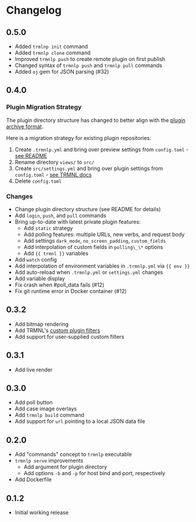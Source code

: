 # Changelog

## 0.5.0

- Added `trmlnp init` command
- Added `trmnlp clone` command
- Improved `trmnlp push` to create remote plugin on first publish
- Changed syntax of `trmnlp push` and `trmnlp pull` commands
- Added `oj` gem for JSON parsing (#32)

## 0.4.0

### Plugin Migration Strategy

The plugin directory structure has changed to better align with the [plugin archive format](https://help.usetrmnl.com/en/articles/10542599-importing-and-exporting-private-plugins#h_581fb988f0). 

Here is a migration strategy for existing plugin repositories:

1. Create `.trmnlp.yml` and bring over preview settings from `config.toml` - [see README](README.md)
2. Rename directory `views/` to `src/`
3. Create `src/settings.yml` and bring over plugin settings from `config.toml` - [see TRMNL docs](https://help.usetrmnl.com/en/articles/10542599-importing-and-exporting-private-plugins#h_581fb988f0)
4. Delete `config.toml`

### Changes

- Change plugin directory structure (see README for details)
- Add `login`, `push`, and `pull` commands
- Bring up-to-date with latest private plugin features:
  - Add `static` strategy
  - Add polling features: multiple URLs, new verbs, and request body
  - Add settings `dark_mode`, `no_screen_padding`, `custom_fields`
  - Add interpolation of custom fields in `polling\_\*` options
  - Add `{{ trmnl }}` variables 
- Add `watch` config
- Add interpolation of environment variables in `.trmnlp.yml` via `{{ env }}`
- Add auto-reload when `.trmnlp.yml` or `settings.yml` changes
- Add variable display
- Fix crash when #poll_data fails (#12)
- Fix git runtime error in Docker container (#12)



## 0.3.2

- Add bitmap rendering
- Add TRMNL's [custom plugin filters](https://help.usetrmnl.com/en/articles/10347358-custom-plugin-filters)
- Add support for user-supplied custom filters

## 0.3.1

- Add live render

## 0.3.0

- Add poll button
- Add case image overlays
- Add `trmnlp build` command
- Add support for `url` pointing to a local JSON data file

## 0.2.0

- Add "commands" concept to `trmnlp` executable
- `trmnlp serve` improvements
  - Add argument for plugin directory
  - Add options `-b` and `-p` for host bind and port, respectively
- Add Dockerfile

## 0.1.2

- Initial working release
